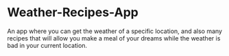 # Weather-Recipes-App
An app where you can get the weather of a specific location, and also many recipes that will allow you make a meal of your dreams while the weather is bad in your current location.